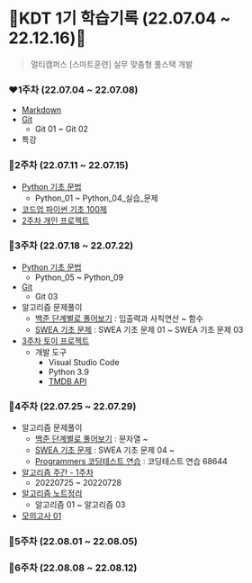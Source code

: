 # 🎀KDT 1기 학습기록 (22.07.04 ~ 22.12.16)🎀

> 멀티캠퍼스 [스마트훈련] 실무 맞춤형 풀스택 개발

### ❤**1주차** (22.07.04 ~ 22.07.08)
- [Markdown](https://github.com/jelly12paw/TIL/tree/main/Markdown)
- [Git](https://github.com/jelly12paw/TIL/tree/main/Git)
  - Git 01 ~ Git 02
- 특강

### 🧡**2주차** (22.07.11 ~ 22.07.15)
- [Python 기초 문법](https://github.com/jelly12paw/TIL/tree/main/Python)
  - Python_01 ~ Python_04_실습_문제
- [코드업 파이썬 기초 100제](https://github.com/jelly12paw/Algorithm/tree/main/CodeUp)
- [2주차 개인 프로젝트](https://github.com/jelly12paw/01-PJT-01/tree/master/1%ED%9A%8C%EC%B0%A8/%EB%B0%95%ED%98%9C%EC%A7%84)

### 💛**3주차** (22.07.18 ~ 22.07.22)
- [Python 기초 문법](https://github.com/jelly12paw/TIL/tree/main/Python)
  - Python_05 ~ Python_09
- [Git](https://github.com/jelly12paw/TIL/tree/main/Git)
  - Git 03
- 알고리즘 문제풀이
  - [백준 단계별로 풀어보기](https://github.com/jelly12paw/Algorithm/tree/main/BAEKJOON) : 입출력과 사칙연산 ~ 함수
  - [SWEA 기초 문제](https://github.com/jelly12paw/Algorithm/tree/main/SWEA) : SWEA 기초 문제 01 ~ SWEA 기초 문제 03
- [3주차 토이 프로젝트](https://github.com/jelly12paw/01-PJT-02/tree/main/1%ED%9A%8C%EC%B0%A8/%EB%B0%95%ED%98%9C%EC%A7%84)
  - 개발 도구
    - Visual Studio Code
    - Python 3.9
    - [TMDB API](https://developers.themoviedb.org/3/getting-started/introduction)
    
### 💚**4주차** (22.07.25 ~ 22.07.29)
- 알고리즘 문제풀이
  - [백준 단계별로 풀어보기](https://github.com/jelly12paw/Algorithm/tree/main/BAEKJOON) : 문자열 ~ 
  - [SWEA 기초 문제](https://github.com/jelly12paw/Algorithm/tree/main/SWEA) : SWEA 기초 문제 04 ~ 
  - [Programmers 코딩테스트 연습](https://github.com/jelly12paw/Algorithm/tree/main/Programmers) : 코딩테스트 연습 68644
- [알고리즘 주간 - 1주차](https://github.com/jelly12paw/01-ALGORITHM/tree/master/1%ED%9A%8C%EC%B0%A8/%EB%B0%95%ED%98%9C%EC%A7%84)
  - 20220725 ~ 20220728
- [알고리즘 노트정리](https://github.com/jelly12paw/TIL/tree/main/Python)
  - 알고리즘 01 ~ 알고리즘 03
- [모의고사 01](https://github.com/jelly12paw/01-PJT-03/tree/master/1%ED%9A%8C%EC%B0%A8/%EB%B0%95%ED%98%9C%EC%A7%84)

### 💙**5주차** (22.08.01 ~ 22.08.05)

### 💜**6주차** (22.08.08 ~ 22.08.12)
    
